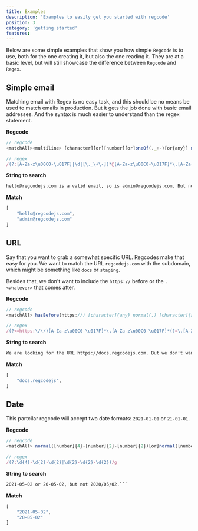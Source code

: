 ```yaml
---
title: Examples
description: 'Examples to easily get you started with regcode'
position: 3
category: 'getting started'
features:
---
```


Below are some simple examples that show you how simple `Regcode` is to use, both for the one creating it, but also the one reading it. They are at a basic level, but will still showcase the difference between `Regcode` and `Regex`.

## Simple email

Matching email with Regex is no easy task, and this should be no means be used to match emails in production. But it gets the job done with basic email addresses. And the syntax is much easier to understand than the regex statement.

**Regcode**

```ts
// regcode
<matchAll><multiline> [character][or][number][or]oneOf(._+-)[or{any}] normal(@) [character]{any} normal(.) [character]{2,6}

// regex
/(?:[A-Za-z\u00C0-\u017F]|\d|[\._\+\-])*@[A-Za-z\u00C0-\u017F]*\.[A-Za-z\u00C0-\u017F]{2,6}/gm
```


**String to search**

```txt
hello@regcodejs.com is a valid email, so is admin@regcodejs.com. But not hello123@regcodejs.c. 
```

**Match**

```ts
[
    "hello@regcodejs.com",
    "admin@regcodejs.com"
]
```

## URL

Say that you want to grab a somewhat specific URL. Regcodes make that easy for you. We want to match the URL `regcodejs.com` with the subdomain, which might be something like `docs` or `staging`. 

Besides that, we don't want to include the `https://` before or the `.<whatever>` that comes after.

**Regcode**

```ts
// regcode
<matchAll> hasBefore(https://) [character]{any} normal(.) [character]{any} hasAfter(.[character]{2,6});

// regex
/(?<=https:\/\/)[A-Za-z\u00C0-\u017F]*\.[A-Za-z\u00C0-\u017F]*(?=\.[A-Za-z\u00C0-\u017F]{2,6})/g
```


**String to search**

```txt
We are looking for the URL https://docs.regcodejs.com. But we don't want to include https://regcodejs.com.
```

**Match**

```ts
[
    "docs.regcodejs",
]
```

## Date

This partcilar regcode will accept two date formats: `2021-01-01` or `21-01-01`.

**Regcode**

```ts
// regcode
<matchAll> normal([number]{4}-[number]{2}-[number]{2})[or]normal([number]{2}-[number]{2}-[number]{2})

// regex
/(?:\d{4}-\d{2}-\d{2}|\d{2}-\d{2}-\d{2})/g
```

**String to search**

```txt
2021-05-02 or 20-05-02, but not 2020/05/02.```
```

**Match**

```ts
[
    "2021-05-02",
    "20-05-02"
]
```
